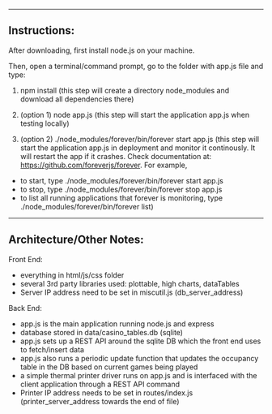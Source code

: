--------------
Instructions:
--------------
After downloading, first install node.js on your machine. 

Then, open a terminal/command prompt, go to the folder with app.js file and type:

1. npm install 
(this step will create a directory node_modules and download all dependencies there)

2. (option 1) node app.js 
(this step will start the application app.js when testing locally)

2. (option 2) ./node_modules/forever/bin/forever start app.js
(this step will start the application app.js in deployment and monitor it continously. It will restart the app if it crashes. Check documentation at: https://github.com/foreverjs/forever. For example, 
- to start, type ./node_modules/forever/bin/forever start app.js
- to stop, type ./node_modules/forever/bin/forever stop app.js
- to list all running applications that forever is monitoring, type ./node_modules/forever/bin/forever list)
-------------------------
Architecture/Other Notes:
-------------------------

Front End: 

- everything in html/js/css folder
- several 3rd party libraries used: plottable, high charts, dataTables
- Server IP address need to be set in miscutil.js (db_server_address)

Back End: 

- app.js is the main application running node.js and express 
- database stored in data/casino_tables.db (sqlite)
- app.js sets up a REST API around the sqlite DB which the front end uses to fetch/insert data
- app.js also runs a periodic update function that updates the occupancy table in the DB based on current games being played
- a simple thermal printer driver runs on app.js and is interfaced with the client application through a REST API command
- Printer IP address needs to be set in routes/index.js (printer_server_address towards the end of file)

